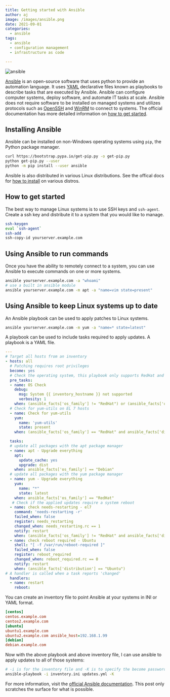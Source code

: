 ```yaml
---
title: Getting started with Ansible
author: aj
image: /images/ansible.png
date: 2021-09-01
categories:
  - ansible
tags:
  - ansible
  - configuration management
  - infrastructure as code

---
```


![ansible](/images/ansible.png)

[Ansible][1] is an open-source software that uses python to provide an automation language. It uses [YAML][2] declarative files known as playbooks to describe tasks that are executed by Ansible. Ansible can configure computer systems, deploy software, and automate IT tasks at scale. Ansible does not require software to be installed on managed systems and utilizes protocols such as [OpenSSH][3] and [WinRM][4] to connect to systems. The official documentation has more detailed information on [how to get started][5].

## Installing Ansible

Ansible can be installed on non-Windows operating systems using `pip`, the Python package manager.

```bash
curl https://bootstrap.pypa.io/get-pip.py -o get-pip.py
python get-pip.py --user
python -m pip install --user ansible
```

Ansible is also distributed in various Linux distributions. See the offical docs for [how to install][6] on various distros.

## How to get started

The best way to manage Linux systems is to use SSH keys and `ssh-agent`. Create a ssh key and distribute it to a system that you would like to manage.
```bash
ssh-keygen
eval `ssh-agent`
ssh-add
ssh-copy-id yourserver.example.com
```

## Using Ansible to run commands

Once you have the ability to remotely connect to a system, you can use Ansible to execute commands on one or more systems.

```bash
ansible yourserver.example.com -a "whoami"
# use a built in ansible module
ansible yourserver.example.com -m apt -a "name=vim state=present"
```

## Using Ansible to keep Linux systems up to date

An Ansible playbook can be used to apply patches to Linux systems.

```bash
ansible yourserver.example.com -m yum -a "name=* state=latest"
```

A playbook can be used to include tasks required to apply updates. A playbook is a YAML file.

```yaml
---
# Target all hosts from an inventory
- hosts: all
  # Patching requires root privileges
  become: yes
  # Check the operating system, this playbook only supports RedHat and Debian based distros
  pre_tasks:
  - name: OS Check
    debug:
      msg: System {{ inventory_hostname }} not supported
      verbosity: 1
    when: (ansible_facts['os_family'] != "RedHat") or (ansible_facts['os_family'] != "Debian")
  # Check for yum-utils on EL 7 hosts
  - name: Check for yum-utils
    yum:
      name: 'yum-utils'
      state: present
    when: (ansible_facts['os_family'] == "RedHat" and ansible_facts['distribution'] == "7")

  tasks:
  # update all packages with the apt package manager
  - name: apt - Upgrade everything
    apt:
      update_cache: yes
      upgrade: dist
    when: ansible_facts['os_family'] == "Debian"
  # update all packages with the yum package manager
  - name: yum - Upgrade everything
    yum:
      name: "*"
      state: latest
    when: ansible_facts['os_family'] == "RedHat"
   # Check if the applied updates require a system reboot
  - name: check needs-restarting - el7
    command: 'needs-restarting -r'
    failed_when: false
    register: needs_restarting
    changed_when: needs_restarting.rc == 1
    notify: restart
    when: (ansible_facts['os_family'] != "RedHat" and ansible_facts['distribution'] == "7")
  - name: check reboot required - Ubuntu
    shell: "[ -f /var/run/reboot-required ]"
    failed_when: false
    register: reboot_required
    changed_when: reboot_required.rc == 0
    notify: restart
    when: (ansible_facts['distribution'] == "Ubuntu")
# A handler is called when a task reports 'changed'
  handlers:
  - name: restart
    reboot:
```

You can create an inventory file to point Ansible at your systems in INI or YAML format.
```ini
[centos]
centos.example.com
centos2.example.com
[ubuntu]
ubuntu1.example.com
ubuntu2.example.com ansible_host=192.168.1.99
[debian]
debian.example.com
```

Now with the above playbook and above inventory file, I can use ansible to apply updates to all of those systems:
```bash
# -i is for the inventory file and -K is to specify the become password for escalating to sudo
ansible-playbook -i inventory.ini updates.yml -K
```

For more information, visit the [official Ansible documentation][5]. This post only scratches the surface for what is possible.

 [1]: https://www.ansible.com
 [2]: https://yaml.org
 [3]: https://www.openssh.com/
 [4]: https://docs.ansible.com/ansible/latest/user_guide/windows_winrm.html
 [5]: https://docs.ansible.com/ansible/latest/user_guide/index.html#getting-started
 [6]: https://docs.ansible.com/ansible/latest/installation_guide/intro_installation.html#installing-ansible-on-specific-operating-systems